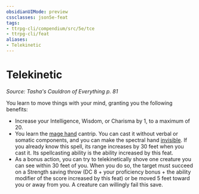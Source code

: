 ```yaml
---
obsidianUIMode: preview
cssclasses: json5e-feat
tags:
- ttrpg-cli/compendium/src/5e/tce
- ttrpg-cli/feat
aliases:
- Telekinetic
---
```

# Telekinetic
*Source: Tasha's Cauldron of Everything p. 81*  

You learn to move things with your mind, granting you the following benefits:

- Increase your Intelligence, Wisdom, or Charisma by 1, to a maximum of 20.  
- You learn the [mage hand](/3-Mechanics/CLI/Compendium/spells/mage-hand.md) cantrip. You can cast it without verbal or somatic components, and you can make the spectral hand [invisible](/3-Mechanics/CLI/Rules/conditions.md#Invisible). If you already know this spell, its range increases by 30 feet when you cast it. Its spellcasting ability is the ability increased by this feat.  
- As a bonus action, you can try to telekinetically shove one creature you can see within 30 feet of you. When you do so, the target must succeed on a Strength saving throw (DC 8 + your proficiency bonus + the ability modifier of the score increased by this feat) or be moved 5 feet toward you or away from you. A creature can willingly fail this save.